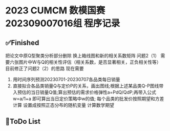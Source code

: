 # 2023 CUMCM 数模国赛 202309007016组 程序记录

## ✅Finished
把论文中原Q型聚类分析部分删除 换上箱线图和新的相关系数矩阵
问题2（1）
需要六张图片中W与Q的相关性评估（相关系数，是否显著相关，正负相关性等）
目前修正了问题2（2）的思路 
现在需要
1. 用时间序列预测20230701-20230707各品类每日销量
2. 直接拟合各品类销量Q与定价P的关系，画出图线;根据上述某品类Q-P图线带入预估的当日销量Q值;算出预估的需求价格弹性a=PdQ/QdP;再带入公式w=a/1+a 即可算出当日定价策略中w的值;
每个品类的批发价按照期望和方差计算
设置成按照正态分布的随机变量
计算数学期望

## 📝ToDo List


